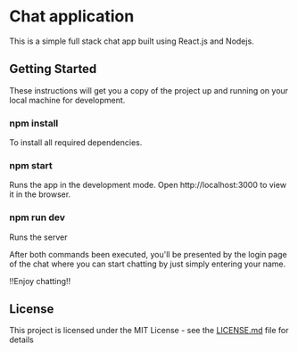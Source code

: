 # Chat application

This is a simple full stack chat app built using React.js and Nodejs.

## Getting Started

These instructions will get you a copy of the project up and running on your local machine for development.

### npm install

To install all required dependencies.

### npm start

Runs the app in the development mode.
Open http://localhost:3000 to view it in the browser.

### npm run dev

Runs the server

After both commands been executed, you'll be presented by the login page of the chat where you can start chatting by just simply entering your name.

!!Enjoy chatting!!

## License

This project is licensed under the MIT License - see the [LICENSE.md](LICENSE.md) file for details
